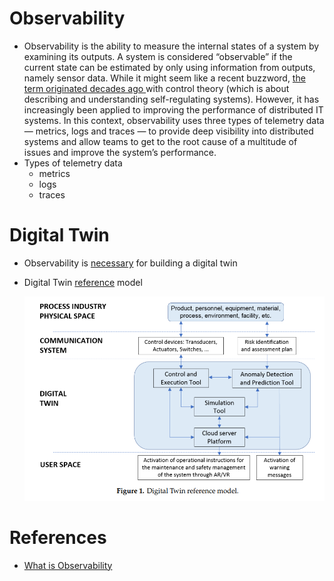 # Observability
- Observability is the ability to measure the internal states of a system by examining its outputs. A system is considered “observable” if the current state can be estimated by only using information from outputs, namely sensor data. While it might seem like a recent buzzword, [the term originated decades ago ](https://www.encyclopedia.com/history/encyclopedias-almanacs-transcripts-and-maps/kalman-rudolf-emil) with control theory (which is about describing and understanding self-regulating systems). However, it has increasingly been applied to improving the performance of distributed IT systems. In this context, observability uses three types of telemetry data — metrics, logs and traces — to provide deep visibility into distributed systems and allow teams to get to the root cause of a multitude of issues and improve the system’s performance.
- Types of telemetry data
  - metrics
  - logs
  - traces

# Digital Twin
- Observability is [necessary](https://www.nist.gov/system/files/documents/2019/04/05/08c_assesssment_of_digital_twin_manufcturing_frameworks_-_hardwick.pdf) for building a digital twin
- Digital Twin [reference](https://www.mdpi.com/2071-1050/12/3/1088/pdf) model

  ![Reference model](./images/DigitalTwin-Reference-Model.png)

# References

- [What is Observability](https://www.splunk.com/en_us/data-insider/what-is-observability.html)